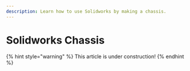 ```yaml
---
description: Learn how to use Solidworks by making a chassis.
---
```


# Solidworks Chassis

{% hint style="warning" %}
This article is under construction!
{% endhint %}
